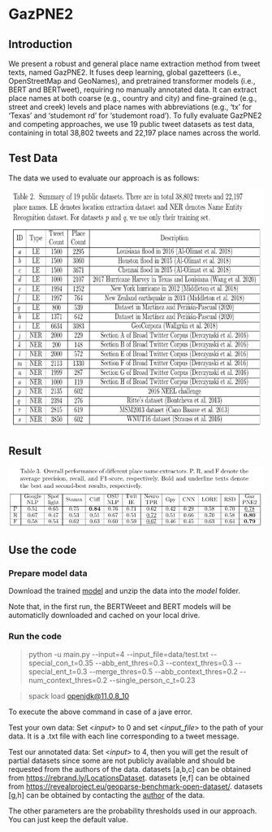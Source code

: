 # GazPNE2
## Introduction

We present  a robust and general place name extraction method from tweet texts, named GazPNE2. It fuses deep learning, global gazetteers (i.e., OpenStreetMap and GeoNames), and pretrained transformer models (i.e., BERT and BERTweet), requiring no manually annotated data. It can extract place names at both coarse (e.g., country and city) and fine-grained (e.g., street and creek) levels and place names with abbreviations (e.g., ‘tx’ for ‘Texas’ and ‘studemont rd’ for ‘studemont road’). To fully evaluate GazPNE2 and competing approaches, we use 19 public tweet datasets as test data, containing in total 38,802 tweets and 22,197 place names across the world. 

## Test Data
The data we used to evaluate our approach is as follows:
<p align="center">
<a href="url">
 <img src="figure/data.png" width="700" height="470" ></a>
</p>

## Result
<p align="center">
<a href="url">
 <img src="figure/overall_result.png" ></a>
</p>

## Use the code
### Prepare model data
Download the trained [model](https://drive.google.com/file/d/1E3OenE9tKC8GiuqLYReUaljkOasxbPbL/view?usp=sharing) and unzip the data into the _model_ folder.

Note that, in the first run, the BERTWeeet and BERT models will be automaticlly downloaded and cached on your local drive.


### Run the code


> python -u main.py --input=4 --input_file=data/test.txt --special_con_t=0.35  --abb_ent_thres=0.3 --context_thres=0.3 --special_ent_t=0.3 --merge_thres=0.5 --abb_context_thres=0.2 --num_context_thres=0.2 --single_person_c_t=0.23

> spack load openjdk@11.0.8_10

To execute the above command in case of a jave error.  
 
Test your own data: Set <*input*> to 0 and set <*input_file*> to the path of your data. It is a .txt file with each line corresponding to a tweet message.

Test our annotated data: Set <*input*> to 4, then you will get the result of partial datasets since some are not publicly available and should be requested from the authors of the data.
datasets [a,b,c]  can be obtained from https://rebrand.ly/LocationsDataset.
datasets [e,f] can be obtained from https://revealproject.eu/geoparse-benchmark-open-dataset/.
datasets [g,h] can be obtained by contacting the [author](https://www.researchgate.net/publication/342550989_Knowledge-based_rules_for_the_extraction_of_complex_fine-grained_locative_references_from_tweets) of the data.


The other parameters are the probability thresholds used in our approach. You can just keep the default value.
